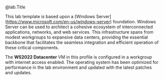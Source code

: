 @lab.Title

This lab template is based upon a [Windows Server] (https://www.microsoft.com/en-us/windows-server) foundation. Windows Server can be used to architect a cohesive ecosystem of interconnected applications, networks, and web services. This infrastructure spans from modest workgroups to expansive data centers, providing the essential backbone that facilitates the seamless integration and efficient operation of these critical components.

The **WS2022 Datacenter** VM in this profile is configured in a workgroup with internet access enabled. The operating system has been optimized for performance in the lab environment and updated with the latest patches and updates.
